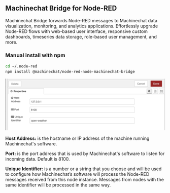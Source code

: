 ## Machinechat Bridge for Node-RED

Machinechat Bridge forwards Node-RED messages to Machinechat data visualization, monitoring, and analytics applications. Effortlessly upgrade Node-RED flows with web-based user interface, responsive custom dashboards, timeseries data storage, role-based user management, and more.

### Manual install with npm

```sh
cd ~/.node-red
npm install @machinechat/node-red-node-machinechat-bridge
```

![Screenshot](/doc/example-screenshot.jpg)

**Host Address:** is the hostname or IP address of the machine running Machinechat's software.

**Port:** is the port address that is used by Machinechat's software to listen for incoming data. Default is 8100.

**Unique Identifier:** is a number or a string that you choose and will be used to configure how Machinechat’s software will process the Node-RED messages received from this node instance. Messages from nodes with the same identifier will be processed in the same way.